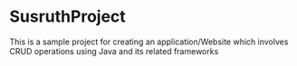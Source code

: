 # SusruthProject

This is a sample project for creating an application/Website which involves CRUD operations using Java and its related frameworks   